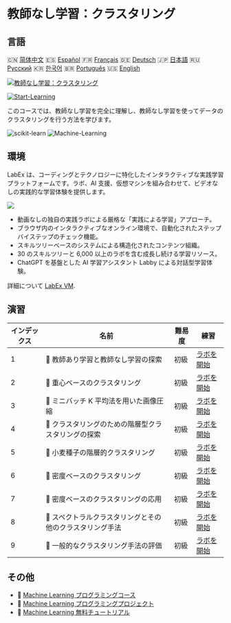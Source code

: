 # 教師なし学習：クラスタリング

## 言語

🇨🇳 [简体中文](README_zh.md) 🇪🇸 [Español](README_es.md) 🇫🇷 [Français](README_fr.md) 🇩🇪 [Deutsch](README_de.md) 🇯🇵 [日本語](README_ja.md) 🇷🇺 [Русский](README_ru.md) 🇰🇷 [한국어](README_ko.md) 🇧🇷 [Português](README_pt.md) 🇺🇸 [English](README.md) 

[![教師なし学習：クラスタリング](https://cover-creator.labex.io/unsupervised-learning-clustering.png?lang=ja)](https://labex.io/ja/courses/unsupervised-learning-clustering)

[![Start-Learning](https://img.shields.io/badge/Start-Learning-whitesmoke?style=for-the-badge)](https://labex.io/ja/courses/unsupervised-learning-clustering)

このコースでは、教師なし学習を完全に理解し、教師なし学習を使ってデータのクラスタリングを行う方法を学びます。

![scikit-learn](https://img.shields.io/badge/scikit-learn-whitesmoke?style=for-the-badge&logo=scikit-learn)
![Machine-Learning](https://img.shields.io/badge/Machine-Learning-whitesmoke?style=for-the-badge&logo=machine-learning)


## 環境

LabEx は、コーディングとテクノロジーに特化したインタラクティブな実践学習プラットフォームです。ラボ、AI 支援、仮想マシンを組み合わせて、ビデオなしの実践的な学習体験を提供します。

![](https://tutorial-screenshot.getvm.io/images/vm-1725247253.png)

- 動画なしの独自の実践ラボによる厳格な「実践による学習」アプローチ。
- ブラウザ内のインタラクティブなオンライン環境で、自動化されたステップバイステップのチェック機能。
- スキルツリーベースのシステムによる構造化されたコンテンツ組織。
- 30 のスキルツリーと 6,000 以上のラボを含む成長し続ける学習リソース。
- ChatGPT を基盤とした AI 学習アシスタント Labby による対話型学習体験。

詳細について [LabEx VM](https://support.labex.io/using-labex/virtual-machine).

## 演習

|   インデックス | 名前                                                      | 難易度   | 練習                                                                                                                          |
|----------------|-----------------------------------------------------------|----------|-------------------------------------------------------------------------------------------------------------------------------|
|              1 | 📖 教師あり学習と教師なし学習の探索                       | 初級     | <a target='_blank' href='https://labex.io/ja/labs/ml-supervised-and-unsupervised-learning-exploration-20815'>ラボを開始</a>   |
|              2 | 📖 重心ベースのクラスタリング                             | 初級     | <a target='_blank' href='https://labex.io/ja/labs/ml-centroid-based-clustering-20754'>ラボを開始</a>                          |
|              3 | 📖 ミニバッチ K 平均法を用いた画像圧縮                    | 初級     | <a target='_blank' href='https://labex.io/ja/labs/ml-image-compression-using-mini-batch-k-means-20783'>ラボを開始</a>         |
|              4 | 📖 クラスタリングのための階層型クラスタリングの探索       | 初級     | <a target='_blank' href='https://labex.io/ja/labs/ml-hierarchical-clustering-exploration-for-clustering-20782'>ラボを開始</a> |
|              5 | 📖 小麦種子の階層的クラスタリング                         | 初級     | <a target='_blank' href='https://labex.io/ja/labs/ml-hierarchical-clustering-of-wheat-seeds-20779'>ラボを開始</a>             |
|              6 | 📖 密度ベースのクラスタリング                             | 初級     | <a target='_blank' href='https://labex.io/ja/labs/ml-density-based-clustering-20770'>ラボを開始</a>                           |
|              7 | 📖 密度ベースのクラスタリングの応用                       | 初級     | <a target='_blank' href='https://labex.io/ja/labs/ml-density-based-clustering-application-20820'>ラボを開始</a>               |
|              8 | 📖 スペクトラルクラスタリングとその他のクラスタリング手法 | 初級     | <a target='_blank' href='https://labex.io/ja/labs/ml-spectral-clustering-and-other-clustering-methods-20811'>ラボを開始</a>   |
|              9 | 📖 一般的なクラスタリング手法の評価                       | 初級     | <a target='_blank' href='https://labex.io/ja/labs/ml-evaluation-of-common-clustering-methods-20774'>ラボを開始</a>            |

## その他

- 🔗 [Machine Learning プログラミングコース](https://github.com/labex-labs/awesome-programming-courses)
- 🔗 [Machine Learning プログラミングプロジェクト](https://github.com/labex-labs/awesome-programming-projects)
- 🔗 [Machine Learning 無料チュートリアル](https://github.com/labex-labs/ml-free-tutorials)

